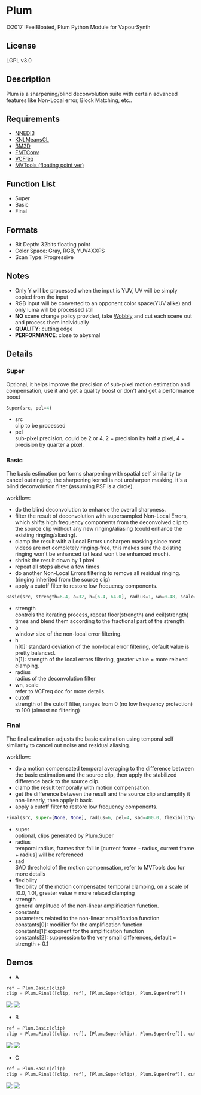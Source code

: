 # Plum
©2017 IFeelBloated, Plum Python Module for VapourSynth

## License
LGPL v3.0

## Description
Plum is a sharpening/blind deconvolution suite with certain advanced features like Non-Local error, Block Matching, etc..

## Requirements
- [NNEDI3](https://github.com/dubhater/vapoursynth-nnedi3)
- [KNLMeansCL](https://github.com/Khanattila/KNLMeansCL)
- [BM3D](https://github.com/HomeOfVapourSynthEvolution/VapourSynth-BM3D)
- [FMTConv](https://github.com/EleonoreMizo/fmtconv)
- [VCFreq](http://www.avisynth.nl/users/vcmohan/vcfreq/vcfreq.html)
- [MVTools (floating point ver)](https://github.com/IFeelBloated/vapoursynth-mvtools-sf/tree/master)

## Function List
- Super
- Basic
- Final

## Formats
- Bit Depth: 32bits floating point
- Color Space: Gray, RGB, YUV4XXPS
- Scan Type: Progressive

## Notes
- Only Y will be processed when the input is YUV, UV will be simply copied from the input
- RGB input will be converted to an opponent color space(YUV alike) and only luma will be processed still
- **NO** scene change policy provided, take [Wobbly](https://github.com/dubhater/Wobbly) and cut each scene out and process them individually
- **QUALITY**: cutting edge
- **PERFORMANCE**: close to abysmal

## Details
### Super
Optional, it helps improve the precision of sub-pixel motion estimation and compensation, use it and get a quality boost or don't and get a performance boost
```python
Super(src, pel=4)
```
- src<br />
  clip to be processed
- pel<br />
  sub-pixel precision, could be 2 or 4, 2 = precision by half a pixel, 4 = precision by quarter a pixel.

### Basic
The basic estimation performs sharpening with spatial self similarity to cancel out ringing, the sharpening kernel is not unsharpen masking, it's a blind deconvolution filter (assuming PSF is a circle).

workflow:
- do the blind deconvolution to enhance the overall sharpness.
- filter the result of deconvolution with supersampled Non-Local Errors, which shifts high frequency components from the deconvolved clip to the source clip without any new ringing/aliasing (could enhance the existing ringing/aliasing).
- clamp the result with a Local Errors unsharpen masking since most videos are not completely ringing-free, this makes sure the existing ringing won't be enhanced (at least won't be enhanced much).
- shrink the result down by 1 pixel
- repeat all steps above a few times
- do another Non-Local Errors filtering to remove all residual ringing. (ringing inherited from the source clip)
- apply a cutoff filter to restore low frequency components.

```python
Basic(src, strength=6.4, a=32, h=[6.4, 64.0], radius=1, wn=0.48, scale=0.28, cutoff=32)
```
- strength<br />
  controls the iterating process, repeat floor(strength) and ceil(strength) times and blend them according to the fractional part of the strength.
- a<br />
  window size of the non-local error filtering.
- h<br />
  h[0]: standard deviation of the non-local error filtering, default value is pretty balanced.<br />
  h[1]: strength of the local errors filtering, greater value = more relaxed clamping.
- radius<br />
  radius of the deconvolution filter
- wn, scale<br />
  refer to VCFreq doc for more details.
- cutoff<br />
  strength of the cutoff filter, ranges from 0 (no low frequency protection) to 100 (almost no filtering)

### Final
The final estimation adjusts the basic estimation using temporal self similarity to cancel out noise and residual aliasing.

workflow:
- do a motion compensated temporal averaging to the difference between the basic estimation and the source clip, then apply the stabilized difference back to the source clip.
- clamp the result temporally with motion compensation.
- get the difference between the result and the source clip and amplify it non-linearly, then apply it back.
- apply a cutoff filter to restore low frequency components.

```python
Final(src, super=[None, None], radius=6, pel=4, sad=400.0, flexibility=0.64, strength=1.80, constants=[1.49, 1.272, None], cutoff=24)
```
- super<br />
  optional, clips generated by Plum.Super
- radius<br />
  temporal radius, frames that fall in [current frame - radius, current frame + radius] will be referenced
- sad<br />
  SAD threshold of the motion compensation, refer to MVTools doc for more details
- flexibility<br />
  flexibility of the motion compensated temporal clamping, on a scale of [0.0, 1.0], greater value = more relaxed clamping
- strength<br />
  general amplitude of the non-linear amplification function.
- constants<br />
  parameters related to the non-linear amplification function<br />
  constants[0]: modifier for the amplification function<br />
  constants[1]: exponent for the amplification function<br />
  constants[2]: suppression to the very small differences, default = strength + 0.1

## Demos
- A
```python
ref = Plum.Basic(clip)
clip = Plum.Final([clip, ref], [Plum.Super(clip), Plum.Super(ref)])
```
![](http://i.imgur.com/NDPXF8Z.png)
![](http://i.imgur.com/QGWWJrl.png)
- B
```python
ref = Plum.Basic(clip)
clip = Plum.Final([clip, ref], [Plum.Super(clip), Plum.Super(ref)], cutoff=8)
```
![](http://i.imgur.com/meLK9cJ.png)
![](http://i.imgur.com/DMCokuL.png)
- C
```python
ref = Plum.Basic(clip)
clip = Plum.Final([clip, ref], [Plum.Super(clip), Plum.Super(ref)], cutoff=12)
```
![](http://i.imgur.com/tdgeiu2.png)
![](http://i.imgur.com/h5SgcVM.png)
